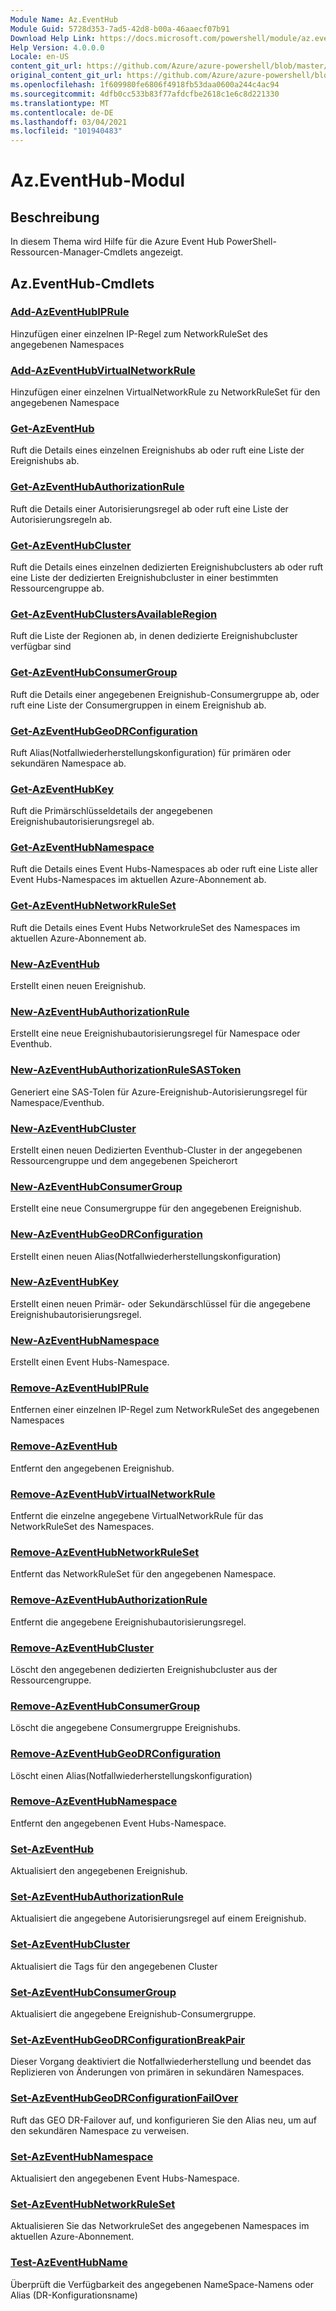 ```yaml
---
Module Name: Az.EventHub
Module Guid: 5728d353-7ad5-42d8-b00a-46aaecf07b91
Download Help Link: https://docs.microsoft.com/powershell/module/az.eventhub
Help Version: 4.0.0.0
Locale: en-US
content_git_url: https://github.com/Azure/azure-powershell/blob/master/src/EventHub/EventHub/help/Az.EventHub.md
original_content_git_url: https://github.com/Azure/azure-powershell/blob/master/src/EventHub/EventHub/help/Az.EventHub.md
ms.openlocfilehash: 1f609980fe6806f4918fb53daa0600a244c4ac94
ms.sourcegitcommit: 4dfb0cc533b83f77afdcfbe2618c1e6c8d221330
ms.translationtype: MT
ms.contentlocale: de-DE
ms.lasthandoff: 03/04/2021
ms.locfileid: "101940483"
---
```

# Az.EventHub-Modul
## Beschreibung
In diesem Thema wird Hilfe für die Azure Event Hub PowerShell-Ressourcen-Manager-Cmdlets angezeigt.

## Az.EventHub-Cmdlets
### [Add-AzEventHubIPRule](Add-AzEventHubIPRule.md)
Hinzufügen einer einzelnen IP-Regel zum NetworkRuleSet des angegebenen Namespaces

### [Add-AzEventHubVirtualNetworkRule](Add-AzEventHubVirtualNetworkRule.md)
Hinzufügen einer einzelnen VirtualNetworkRule zu NetworkRuleSet für den angegebenen Namespace

### [Get-AzEventHub](Get-AzEventHub.md)
Ruft die Details eines einzelnen Ereignishubs ab oder ruft eine Liste der Ereignishubs ab.

### [Get-AzEventHubAuthorizationRule](Get-AzEventHubAuthorizationRule.md)
Ruft die Details einer Autorisierungsregel ab oder ruft eine Liste der Autorisierungsregeln ab.

### [Get-AzEventHubCluster](Get-AzEventHubCluster.md)
Ruft die Details eines einzelnen dedizierten Ereignishubclusters ab oder ruft eine Liste der dedizierten Ereignishubcluster in einer bestimmten Ressourcengruppe ab.

### [Get-AzEventHubClustersAvailableRegion](Get-AzEventHubClustersAvailableRegion.md)
Ruft die Liste der Regionen ab, in denen dedizierte Ereignishubcluster verfügbar sind

### [Get-AzEventHubConsumerGroup](Get-AzEventHubConsumerGroup.md)
Ruft die Details einer angegebenen Ereignishub-Consumergruppe ab, oder ruft eine Liste der Consumergruppen in einem Ereignishub ab.

### [Get-AzEventHubGeoDRConfiguration](Get-AzEventHubGeoDRConfiguration.md)
Ruft Alias(Notfallwiederherstellungskonfiguration) für primären oder sekundären Namespace ab.

### [Get-AzEventHubKey](Get-AzEventHubKey.md)
Ruft die Primärschlüsseldetails der angegebenen Ereignishubautorisierungsregel ab.

### [Get-AzEventHubNamespace](Get-AzEventHubNamespace.md)
Ruft die Details eines Event Hubs-Namespaces ab oder ruft eine Liste aller Event Hubs-Namespaces im aktuellen Azure-Abonnement ab.

### [Get-AzEventHubNetworkRuleSet](Get-AzEventHubNetworkRuleSet.md)
Ruft die Details eines Event Hubs NetworkruleSet des Namespaces im aktuellen Azure-Abonnement ab.

### [New-AzEventHub](New-AzEventHub.md)
Erstellt einen neuen Ereignishub.

### [New-AzEventHubAuthorizationRule](New-AzEventHubAuthorizationRule.md)
Erstellt eine neue Ereignishubautorisierungsregel für Namespace oder Eventhub.

### [New-AzEventHubAuthorizationRuleSASToken](New-AzEventHubAuthorizationRuleSASToken.md)
Generiert eine SAS-Tolen für Azure-Ereignishub-Autorisierungsregel für Namespace/Eventhub.

### [New-AzEventHubCluster](New-AzEventHubCluster.md)
Erstellt einen neuen Dedizierten Eventhub-Cluster in der angegebenen Ressourcengruppe und dem angegebenen Speicherort

### [New-AzEventHubConsumerGroup](New-AzEventHubConsumerGroup.md)
Erstellt eine neue Consumergruppe für den angegebenen Ereignishub.

### [New-AzEventHubGeoDRConfiguration](New-AzEventHubGeoDRConfiguration.md)
Erstellt einen neuen Alias(Notfallwiederherstellungskonfiguration)

### [New-AzEventHubKey](New-AzEventHubKey.md)
Erstellt einen neuen Primär- oder Sekundärschlüssel für die angegebene Ereignishubautorisierungsregel.

### [New-AzEventHubNamespace](New-AzEventHubNamespace.md)
Erstellt einen Event Hubs-Namespace.

### [Remove-AzEventHubIPRule](Remove-AzEventHubIPRule.md)
Entfernen einer einzelnen IP-Regel zum NetworkRuleSet des angegebenen Namespaces

### [Remove-AzEventHub](Remove-AzEventHub.md)
Entfernt den angegebenen Ereignishub.

### [Remove-AzEventHubVirtualNetworkRule](Remove-AzEventHubVirtualNetworkRule.md)
Entfernt die einzelne angegebene VirtualNetworkRule für das NetworkRuleSet des Namespaces.

### [Remove-AzEventHubNetworkRuleSet](Remove-AzEventHubNetworkRuleSet.md)
Entfernt das NetworkRuleSet für den angegebenen Namespace.

### [Remove-AzEventHubAuthorizationRule](Remove-AzEventHubAuthorizationRule.md)
Entfernt die angegebene Ereignishubautorisierungsregel.

### [Remove-AzEventHubCluster](Remove-AzEventHubCluster.md)
Löscht den angegebenen dedizierten Ereignishubcluster aus der Ressourcengruppe.

### [Remove-AzEventHubConsumerGroup](Remove-AzEventHubConsumerGroup.md)
Löscht die angegebene Consumergruppe Ereignishubs.

### [Remove-AzEventHubGeoDRConfiguration](Remove-AzEventHubGeoDRConfiguration.md)
Löscht einen Alias(Notfallwiederherstellungskonfiguration)

### [Remove-AzEventHubNamespace](Remove-AzEventHubNamespace.md)
Entfernt den angegebenen Event Hubs-Namespace.

### [Set-AzEventHub](Set-AzEventHub.md)
Aktualisiert den angegebenen Ereignishub.

### [Set-AzEventHubAuthorizationRule](Set-AzEventHubAuthorizationRule.md)
Aktualisiert die angegebene Autorisierungsregel auf einem Ereignishub.

### [Set-AzEventHubCluster](Set-AzEventHubCluster.md)
Aktualisiert die Tags für den angegebenen Cluster

### [Set-AzEventHubConsumerGroup](Set-AzEventHubConsumerGroup.md)
Aktualisiert die angegebene Ereignishub-Consumergruppe.

### [Set-AzEventHubGeoDRConfigurationBreakPair](Set-AzEventHubGeoDRConfigurationBreakPair.md)
Dieser Vorgang deaktiviert die Notfallwiederherstellung und beendet das Replizieren von Änderungen von primären in sekundären Namespaces.

### [Set-AzEventHubGeoDRConfigurationFailOver](Set-AzEventHubGeoDRConfigurationFailOver.md)
Ruft das GEO DR-Failover auf, und konfigurieren Sie den Alias neu, um auf den sekundären Namespace zu verweisen.

### [Set-AzEventHubNamespace](Set-AzEventHubNamespace.md)
Aktualisiert den angegebenen Event Hubs-Namespace.

### [Set-AzEventHubNetworkRuleSet](Set-AzEventHubNetworkRuleSet.md)
Aktualisieren Sie das NetworkruleSet des angegebenen Namespaces im aktuellen Azure-Abonnement.

### [Test-AzEventHubName](Test-AzEventHubName.md)
Überprüft die Verfügbarkeit des angegebenen NameSpace-Namens oder Alias (DR-Konfigurationsname)

